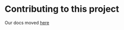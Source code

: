 # Contributing to this project

Our docs moved [here](https://projsante.github.io/docs/start-contributing)